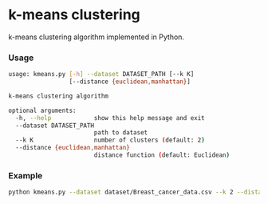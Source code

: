 # k-means clustering
k-means clustering algorithm implemented in Python.

### Usage
```bash
usage: kmeans.py [-h] --dataset DATASET_PATH [--k K]
                 [--distance {euclidean,manhattan}]

k-means clustering algorithm

optional arguments:
  -h, --help            show this help message and exit
  --dataset DATASET_PATH
                        path to dataset
  --k K                 number of clusters (default: 2)
  --distance {euclidean,manhattan}
                        distance function (default: Euclidean)

```

### Example
```bash
python kmeans.py --dataset dataset/Breast_cancer_data.csv --k 2 --distance manhattan
```
